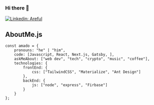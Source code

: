 ### Hi there 👋

<!-- ![Twitter Follow](https://img.shields.io/twitter/follow/ArefulCode?style=social) -->
[![Linkedin: Areful](https://img.shields.io/badge/LinkedIn-0077B5?style=for-the-badge&logo=linkedin&logoColor=white)](https://www.linkedin.com/in/areful)


<!-- [![Linkedin: Areful](https://img.shields.io/badge/LinkedIn-0077B5?style=for-the-badge&logo=linkedin&logoColor=white)](https://www.linkedin.com/in/areful){:target="_blank" rel="noopener"}] -->

<!-- [![Linkedin: Areful](http://stackoverflow.com){:target="_blank" rel="noopener"}] -->

<!-- <a href="https://twitter.com/ArefulCode"><img alt="Twitter Follow" src="https://img.shields.io/twitter/follow/ArefulCode?label=Twitter&style=for-the-badge&logo=twitter&color=1DA1F2"> </a>

**iAreful/iAreful** is a ✨ _special_ ✨ repository because its `README.md` (this file) appears on your GitHub profile.
![](https://komarev.com/ghpvc/?username=iAreful)
Here are some ideas to get you started:

- 🔭 I’m currently working on ...
- 🌱 I’m currently learning ...
- 👯 I’m looking to collaborate on ...
- 🤔 I’m looking for help with ...
- 💬 Ask me about ...
- 📫 How to reach me: ...
- 😄 Pronouns: ...
- ⚡ Fun fact: ... -->

## AboutMe.js
```
const amado = {
    pronouns: "he" | "him",
    code: [Javascript, React, Next.js, Gatsby, ],
    askMeAbout: ["web dev", "tech", "crypto", "music", "coffee"],
    technologies: {
        frontEnd: {
            css: ["TailwindCSS", "Materialize", "Ant Design"]
        },
        backEnd: {
            js: ["node", "express", "Firbase"]
        }        
    }
};
```

